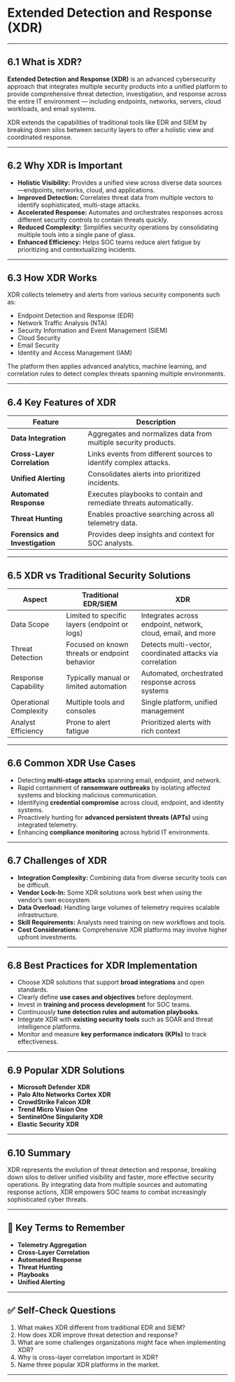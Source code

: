 # Extended Detection and Response (XDR)

---

## 6.1 What is XDR?

**Extended Detection and Response (XDR)** is an advanced cybersecurity approach that integrates multiple security products into a unified platform to provide comprehensive threat detection, investigation, and response across the entire IT environment — including endpoints, networks, servers, cloud workloads, and email systems.

XDR extends the capabilities of traditional tools like EDR and SIEM by breaking down silos between security layers to offer a holistic view and coordinated response.

---

## 6.2 Why XDR is Important

- **Holistic Visibility:** Provides a unified view across diverse data sources—endpoints, networks, cloud, and applications.
- **Improved Detection:** Correlates threat data from multiple vectors to identify sophisticated, multi-stage attacks.
- **Accelerated Response:** Automates and orchestrates responses across different security controls to contain threats quickly.
- **Reduced Complexity:** Simplifies security operations by consolidating multiple tools into a single pane of glass.
- **Enhanced Efficiency:** Helps SOC teams reduce alert fatigue by prioritizing and contextualizing incidents.

---

## 6.3 How XDR Works

XDR collects telemetry and alerts from various security components such as:

- Endpoint Detection and Response (EDR)
- Network Traffic Analysis (NTA)
- Security Information and Event Management (SIEM)
- Cloud Security
- Email Security
- Identity and Access Management (IAM)

The platform then applies advanced analytics, machine learning, and correlation rules to detect complex threats spanning multiple environments.

---

## 6.4 Key Features of XDR

| Feature                      | Description                                                       |
|------------------------------|-------------------------------------------------------------------|
| **Data Integration**          | Aggregates and normalizes data from multiple security products.   |
| **Cross-Layer Correlation**   | Links events from different sources to identify complex attacks.  |
| **Unified Alerting**          | Consolidates alerts into prioritized incidents.                   |
| **Automated Response**        | Executes playbooks to contain and remediate threats automatically.|
| **Threat Hunting**            | Enables proactive searching across all telemetry data.           |
| **Forensics and Investigation** | Provides deep insights and context for SOC analysts.           |

---

## 6.5 XDR vs Traditional Security Solutions

| Aspect               | Traditional EDR/SIEM                       | XDR                                    |
|----------------------|-------------------------------------------|---------------------------------------|
| Data Scope           | Limited to specific layers (endpoint or logs) | Integrates across endpoint, network, cloud, email, and more |
| Threat Detection     | Focused on known threats or endpoint behavior | Detects multi-vector, coordinated attacks via correlation |
| Response Capability  | Typically manual or limited automation    | Automated, orchestrated response across systems |
| Operational Complexity | Multiple tools and consoles                | Single platform, unified management   |
| Analyst Efficiency   | Prone to alert fatigue                      | Prioritized alerts with rich context  |

---

## 6.6 Common XDR Use Cases

- Detecting **multi-stage attacks** spanning email, endpoint, and network.
- Rapid containment of **ransomware outbreaks** by isolating affected systems and blocking malicious communication.
- Identifying **credential compromise** across cloud, endpoint, and identity systems.
- Proactively hunting for **advanced persistent threats (APTs)** using integrated telemetry.
- Enhancing **compliance monitoring** across hybrid IT environments.

---

## 6.7 Challenges of XDR

- **Integration Complexity:** Combining data from diverse security tools can be difficult.
- **Vendor Lock-In:** Some XDR solutions work best when using the vendor’s own ecosystem.
- **Data Overload:** Handling large volumes of telemetry requires scalable infrastructure.
- **Skill Requirements:** Analysts need training on new workflows and tools.
- **Cost Considerations:** Comprehensive XDR platforms may involve higher upfront investments.

---

## 6.8 Best Practices for XDR Implementation

- Choose XDR solutions that support **broad integrations** and open standards.
- Clearly define **use cases and objectives** before deployment.
- Invest in **training and process development** for SOC teams.
- Continuously **tune detection rules and automation playbooks**.
- Integrate XDR with **existing security tools** such as SOAR and threat intelligence platforms.
- Monitor and measure **key performance indicators (KPIs)** to track effectiveness.

---

## 6.9 Popular XDR Solutions

- **Microsoft Defender XDR**
- **Palo Alto Networks Cortex XDR**
- **CrowdStrike Falcon XDR**
- **Trend Micro Vision One**
- **SentinelOne Singularity XDR**
- **Elastic Security XDR**

---

## 6.10 Summary

XDR represents the evolution of threat detection and response, breaking down silos to deliver unified visibility and faster, more effective security operations. By integrating data from multiple sources and automating response actions, XDR empowers SOC teams to combat increasingly sophisticated cyber threats.

---

## 🧠 Key Terms to Remember

- **Telemetry Aggregation**  
- **Cross-Layer Correlation**  
- **Automated Response**  
- **Threat Hunting**  
- **Playbooks**  
- **Unified Alerting**

---

## ✅ Self-Check Questions

1. What makes XDR different from traditional EDR and SIEM?  
2. How does XDR improve threat detection and response?  
3. What are some challenges organizations might face when implementing XDR?  
4. Why is cross-layer correlation important in XDR?  
5. Name three popular XDR platforms in the market.  

---

